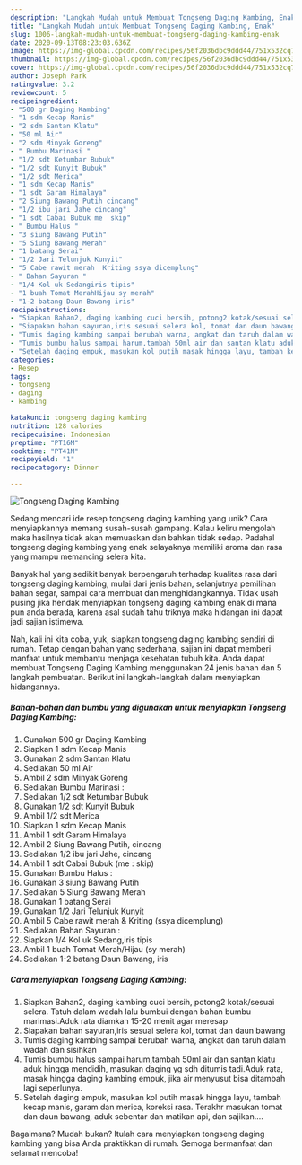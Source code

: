 ```yaml
---
description: "Langkah Mudah untuk Membuat Tongseng Daging Kambing, Enak"
title: "Langkah Mudah untuk Membuat Tongseng Daging Kambing, Enak"
slug: 1006-langkah-mudah-untuk-membuat-tongseng-daging-kambing-enak
date: 2020-09-13T08:23:03.636Z
image: https://img-global.cpcdn.com/recipes/56f2036dbc9ddd44/751x532cq70/tongseng-daging-kambing-foto-resep-utama.jpg
thumbnail: https://img-global.cpcdn.com/recipes/56f2036dbc9ddd44/751x532cq70/tongseng-daging-kambing-foto-resep-utama.jpg
cover: https://img-global.cpcdn.com/recipes/56f2036dbc9ddd44/751x532cq70/tongseng-daging-kambing-foto-resep-utama.jpg
author: Joseph Park
ratingvalue: 3.2
reviewcount: 5
recipeingredient:
- "500 gr Daging Kambing"
- "1 sdm Kecap Manis"
- "2 sdm Santan Klatu"
- "50 ml Air"
- "2 sdm Minyak Goreng"
- " Bumbu Marinasi "
- "1/2 sdt Ketumbar Bubuk"
- "1/2 sdt Kunyit Bubuk"
- "1/2 sdt Merica"
- "1 sdm Kecap Manis"
- "1 sdt Garam Himalaya"
- "2 Siung Bawang Putih cincang"
- "1/2 ibu jari Jahe cincang"
- "1 sdt Cabai Bubuk me  skip"
- " Bumbu Halus "
- "3 siung Bawang Putih"
- "5 Siung Bawang Merah"
- "1 batang Serai"
- "1/2 Jari Telunjuk Kunyit"
- "5 Cabe rawit merah  Kriting ssya dicemplung"
- " Bahan Sayuran "
- "1/4 Kol uk Sedangiris tipis"
- "1 buah Tomat MerahHijau sy merah"
- "1-2 batang Daun Bawang iris"
recipeinstructions:
- "Siapkan Bahan2, daging kambing cuci bersih, potong2 kotak/sesuai selera. Tatuh dalam wadah lalu bumbui dengan bahan bumbu marimasi.Aduk rata diamkan 15-20 menit agar meresap"
- "Siapakan bahan sayuran,iris sesuai selera kol, tomat dan daun bawang"
- "Tumis daging kambing sampai berubah warna, angkat dan taruh dalam wadah dan sisihkan"
- "Tumis bumbu halus sampai harum,tambah 50ml air dan santan klatu aduk hingga mendidih, masukan daging yg sdh ditumis tadi.Aduk rata, masak hingga daging kambing empuk, jika air menyusut bisa ditambah lagi seperlunya."
- "Setelah daging empuk, masukan kol putih masak hingga layu, tambah kecap manis, garam dan merica, koreksi rasa. Terakhr masukan tomat dan daun bawang, aduk sebentar dan matikan api, dan sajikan...."
categories:
- Resep
tags:
- tongseng
- daging
- kambing

katakunci: tongseng daging kambing 
nutrition: 128 calories
recipecuisine: Indonesian
preptime: "PT16M"
cooktime: "PT41M"
recipeyield: "1"
recipecategory: Dinner

---
```



![Tongseng Daging Kambing](https://img-global.cpcdn.com/recipes/56f2036dbc9ddd44/751x532cq70/tongseng-daging-kambing-foto-resep-utama.jpg)

Sedang mencari ide resep tongseng daging kambing yang unik? Cara menyiapkannya memang susah-susah gampang. Kalau keliru mengolah maka hasilnya tidak akan memuaskan dan bahkan tidak sedap. Padahal tongseng daging kambing yang enak selayaknya memiliki aroma dan rasa yang mampu memancing selera kita.

Banyak hal yang sedikit banyak berpengaruh terhadap kualitas rasa dari tongseng daging kambing, mulai dari jenis bahan, selanjutnya pemilihan bahan segar, sampai cara membuat dan menghidangkannya. Tidak usah pusing jika hendak menyiapkan tongseng daging kambing enak di mana pun anda berada, karena asal sudah tahu triknya maka hidangan ini dapat jadi sajian istimewa.




Nah, kali ini kita coba, yuk, siapkan tongseng daging kambing sendiri di rumah. Tetap dengan bahan yang sederhana, sajian ini dapat memberi manfaat untuk membantu menjaga kesehatan tubuh kita. Anda dapat membuat Tongseng Daging Kambing menggunakan 24 jenis bahan dan 5 langkah pembuatan. Berikut ini langkah-langkah dalam menyiapkan hidangannya.

<!--inarticleads1-->

##### Bahan-bahan dan bumbu yang digunakan untuk menyiapkan Tongseng Daging Kambing:

1. Gunakan 500 gr Daging Kambing
1. Siapkan 1 sdm Kecap Manis
1. Gunakan 2 sdm Santan Klatu
1. Sediakan 50 ml Air
1. Ambil 2 sdm Minyak Goreng
1. Sediakan  Bumbu Marinasi :
1. Sediakan 1/2 sdt Ketumbar Bubuk
1. Gunakan 1/2 sdt Kunyit Bubuk
1. Ambil 1/2 sdt Merica
1. Siapkan 1 sdm Kecap Manis
1. Ambil 1 sdt Garam Himalaya
1. Ambil 2 Siung Bawang Putih, cincang
1. Sediakan 1/2 ibu jari Jahe, cincang
1. Ambil 1 sdt Cabai Bubuk (me : skip)
1. Gunakan  Bumbu Halus :
1. Gunakan 3 siung Bawang Putih
1. Sediakan 5 Siung Bawang Merah
1. Gunakan 1 batang Serai
1. Gunakan 1/2 Jari Telunjuk Kunyit
1. Ambil 5 Cabe rawit merah &amp; Kriting (ssya dicemplung)
1. Sediakan  Bahan Sayuran :
1. Siapkan 1/4 Kol uk Sedang,iris tipis
1. Ambil 1 buah Tomat Merah/Hijau (sy merah)
1. Sediakan 1-2 batang Daun Bawang, iris




<!--inarticleads2-->

##### Cara menyiapkan Tongseng Daging Kambing:

1. Siapkan Bahan2, daging kambing cuci bersih, potong2 kotak/sesuai selera. Tatuh dalam wadah lalu bumbui dengan bahan bumbu marimasi.Aduk rata diamkan 15-20 menit agar meresap
1. Siapakan bahan sayuran,iris sesuai selera kol, tomat dan daun bawang
1. Tumis daging kambing sampai berubah warna, angkat dan taruh dalam wadah dan sisihkan
1. Tumis bumbu halus sampai harum,tambah 50ml air dan santan klatu aduk hingga mendidih, masukan daging yg sdh ditumis tadi.Aduk rata, masak hingga daging kambing empuk, jika air menyusut bisa ditambah lagi seperlunya.
1. Setelah daging empuk, masukan kol putih masak hingga layu, tambah kecap manis, garam dan merica, koreksi rasa. Terakhr masukan tomat dan daun bawang, aduk sebentar dan matikan api, dan sajikan....




Bagaimana? Mudah bukan? Itulah cara menyiapkan tongseng daging kambing yang bisa Anda praktikkan di rumah. Semoga bermanfaat dan selamat mencoba!
